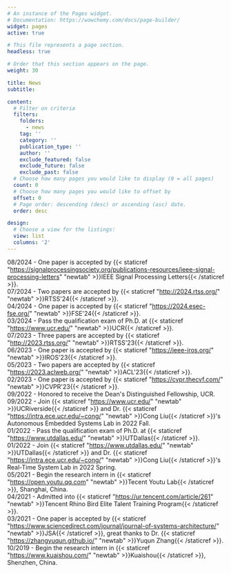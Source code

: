 ```yaml
---
# An instance of the Pages widget.
# Documentation: https://wowchemy.com/docs/page-builder/
widget: pages
active: true

# This file represents a page section.
headless: true

# Order that this section appears on the page.
weight: 30

title: News
subtitle:

content:
  # Filter on criteria
  filters:
    folders:
      - news
    tag: ''
    category: ''
    publication_type: ''
    author: ''
    exclude_featured: false
    exclude_future: false
    exclude_past: false
  # Choose how many pages you would like to display (0 = all pages)
  count: 0
  # Choose how many pages you would like to offset by
  offset: 0
  # Page order: descending (desc) or ascending (asc) date.
  order: desc

design:
  # Choose a view for the listings:
  view: list
  columns: '2'
---
```

08/2024 - One paper is accepted by {{< staticref "https://signalprocessingsociety.org/publications-resources/ieee-signal-processing-letters" "newtab" >}}IEEE Signal Processing Letters{{< /staticref >}}.<br>
07/2024 - Two papers are accepted by {{< staticref "http://2024.rtss.org/" "newtab" >}}RTSS'24{{< /staticref >}}.<br>
04/2024 - One paper is accepted by {{< staticref "https://2024.esec-fse.org/" "newtab" >}}FSE'24{{< /staticref >}}.<br>
03/2024 - Pass the qualification exam of Ph.D. at {{< staticref "https://www.ucr.edu/" "newtab" >}}UCR{{< /staticref >}}.<br>
07/2023 - Three papers are accepted by {{< staticref "http://2023.rtss.org/" "newtab" >}}RTSS'23{{< /staticref >}}.<br>
06/2023 - One paper is accepted by {{< staticref "https://ieee-iros.org/" "newtab" >}}IROS'23{{< /staticref >}}.<br>
05/2023 - Two papers are accepted by {{< staticref "https://2023.aclweb.org/" "newtab" >}}ACL'23{{< /staticref >}}.<br>
02/2023 - One paper is accepted by {{< staticref "https://cvpr.thecvf.com/" "newtab" >}}CVPR'23{{< /staticref >}}.<br>
09/2022 - Honored to receive the Dean's Distinguished Fellowship, UCR.<br>
09/2022 - Join {{< staticref "https://www.ucr.edu/" "newtab" >}}UCRiverside{{< /staticref >}} and Dr. {{< staticref "https://intra.ece.ucr.edu/~cong/" "newtab" >}}Cong Liu{{< /staticref >}}'s Autonomous Embedded Systems Lab in 2022 Fall.<br>
01/2022 - Pass the qualification exam of Ph.D. at {{< staticref "https://www.utdallas.edu/" "newtab" >}}UTDallas{{< /staticref >}}.<br>
01/2022 - Join {{< staticref "https://www.utdallas.edu/" "newtab" >}}UTDallas{{< /staticref >}} and Dr. {{< staticref "https://intra.ece.ucr.edu/~cong/" "newtab" >}}Cong Liu{{< /staticref >}}'s Real-Time System Lab in 2022 Spring.<br>
05/2021 - Begin the research intern in {{< staticref "https://open.youtu.qq.com" "newtab" >}}Tecent Youtu Lab{{< /staticref >}}, Shanghai, China.<br>
04/2021 - Admitted into {{< staticref "https://ur.tencent.com/article/261" "newtab" >}}Tencent Rhino Bird Elite Talent Training Program{{< /staticref >}}.<br>
03/2021 - One paper is accepted by {{< staticref "https://www.sciencedirect.com/journal/journal-of-systems-architecture/" "newtab" >}}JSA{{< /staticref >}}, great thanks to Dr. {{< staticref "https://zhangyuqun.github.io/" "newtab" >}}Yuqun Zhang{{< /staticref >}}.<br>
10/2019 - Begin the research intern in {{< staticref "https://www.kuaishou.com/" "newtab" >}}Kuaishou{{< /staticref >}}, Shenzhen, China.<br>
